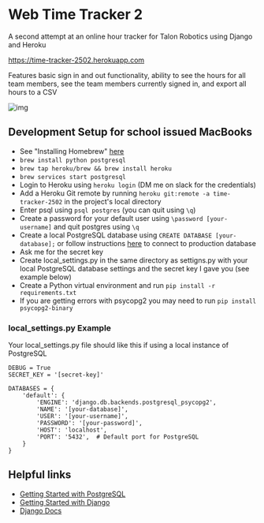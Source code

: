 # Web Time Tracker 2

A second attempt at an online hour tracker for Talon Robotics using Django and Heroku

https://time-tracker-2502.herokuapp.com

Features basic sign in and out functionality, ability to see the hours for all team members, see the team members currently signed in, and export all hours to a CSV

![img](https://i.imgur.com/o9XwDkM.png)

## Development Setup for school issued MacBooks
* See "Installing Homebrew" [here](https://team-2502.github.io/programming/Homebrew.html)
* `brew install python postgresql`
* `brew tap heroku/brew && brew install heroku`
* `brew services start postgresql`
* Login to Heroku using `heroku login` (DM me on slack for the credentials)
* Add a Heroku Git remote by running `heroku git:remote -a time-tracker-2502` in the project's local directory
* Enter psql using `psql postgres` (you can quit using `\q`)
* Create a password for your default user using `\password [your-username]` and quit postgres using `\q`
* Create a local PostgreSQL database using `CREATE DATABASE [your-database];` or follow instructions [here](https://devcenter.heroku.com/articles/heroku-postgresql#local-setup) to connect to production database
* Ask me for the secret key
* Create local_settings.py in the same directory as settigns.py with your local PostgreSQL database settings and the secret key I gave you (see example below)
* Create a Python virtual environment and run `pip install -r requirements.txt`
* If you are getting errors with psycopg2 you may need to run `pip install psycopg2-binary`

### local_settings.py Example
Your local_settings.py file should like this if using a local instance of PostgreSQL 
```
DEBUG = True
SECRET_KEY = '[secret-key]'

DATABASES = {
    'default': {
        'ENGINE': 'django.db.backends.postgresql_psycopg2',
        'NAME': '[your-database]',
        'USER': '[your-username]',
        'PASSWORD': '[your-password]',
        'HOST': 'localhost',
        'PORT': '5432',  # Default port for PostgreSQL
    }
}
```

## Helpful links

* [Getting Started with PostgreSQL](https://www.codementor.io/@engineerapart/getting-started-with-postgresql-on-mac-osx-are8jcopb#ii-about-postgresql)
* [Getting Started with Django](https://docs.djangoproject.com/en/3.0/intro/tutorial01/)
* [Django Docs](https://docs.djangoproject.com/en/3.0/contents/)
